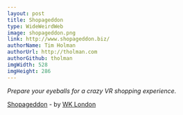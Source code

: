 ```yaml
---
layout: post
title: Shopageddon
type: WideWeirdWeb
image: shopageddon.png
link: http://www.shopageddon.biz/
authorName: Tim Holman
authorUrl: http://tholman.com
authorGithub: tholman
imgWidth: 528
imgHeight: 286
---
```


_Prepare your eyeballs for a crazy VR shopping experience._

[Shopageddon](http://www.shopageddon.biz/) - by [WK London](http://wklondon.com/)
